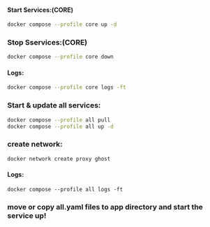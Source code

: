 
#### **Start Services:(CORE)**
```bash
docker compose --profile core up -d
```


### **Stop Sservices:(CORE)**
```bash
docker compose --profile core down
```

#### **Logs:**

```bash
docker compose --profile core logs -ft
```
### **Start & update all services:**
```bash
docker compose --profile all pull
docker compose --profile all up -d
```

### **create network:**

```bash
docker network create proxy ghost
```

#### **Logs:**

```shell
docker compose --profile all logs -ft
```

### move or copy all.yaml files to app directory and start the service up!